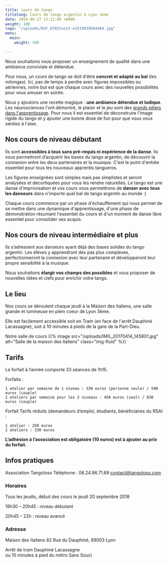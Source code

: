 ```yaml
---
title: cours de tango
titlelong: Cours de tango argentin à Lyon 3ème
date: 2018-06-27 13:12:08 +0000
weight: 100
logo: "/uploads/DSF_8702test2-e1510939504464.jpg"
menu:
  main:
    weight: 100

---
```

Nous souhaitons vous proposer un enseignement de qualité dans une ambiance conviviale et détendue.

Pour nous, un cours de tango se doit d'être **concret et adapté au bal** (les milongas). Ici, pas de temps à perdre avec figures impossibles ou aériennes, notre but est que chaque cours avec des nouvelles possibilités pour vous amuser en soirée.

Nous y ajoutons une recette magique : **une ambiance détendue et ludique**. Les neurosciences l'ont démontré, le plaisir et le jeu sont des [grands piliers dans l'apprentissage](https://fr.slideshare.net/AntoineTaly/neuroscience-enseignement "Plaisir et jeu powerpoint"). Pour nous il est essentiel de déconstruire l'image rigide du tango et y ajouter une bonne dose de fun pour que vous vous sentiez à l'aise.

## Nos cours de niveau débutant

Ils sont **accessibles à tous sans pré-requis ni expérience de la danse**. Ils vous permettront d’acquérir les bases du tango argentin, de découvrir la connexion entre les deux partenaires et la musique. C'est le point d'entrée essentiel pour tous les nouveaux apprentis tangueros.

Les figures enseignées sont simples mais pas simplistes et seront analysées et décortiquées pour vous les rendre naturelles. Le tango est une danse d'improvisation et vos cours vous permettrons de **danser avec tous les danseurs** dans n'importe quel bal de tango argentin au monde :)

Chaque cours commence par un phase d'échauffement qui nous permet de se mettre dans une dynamique d'apprentissage, d'une phase de démonstration résumant l'essentiel du cours et d'un moment de danse libre essentiel pour consolider ses acquis.

## Nos cours de niveau intermédiaire et plus

Ils s’adressent aux danseurs ayant déjà des bases solides du tango argentin. Les élèves y apprendront des pas plus complexes, perfectionneront la connexion avec leur partenaire et développeront leur propre sensibilité à la musique.

Nous souhaitons **élargir vos champs des possibles** et vous proposer de nouvelles idées et clefs pour enrichir votre tango.

## Le lieu

Nos cours se déroulent chaque jeudi à la Maison des Italiens, une salle grande et lumineuse en plein coeur de Lyon 3ème.

Elle est facilement accessible soit en Tram (en face de l'arrêt Dauphiné Lacassagne), soit à 10 minutes à pieds de la gare de la Part-Dieu.

Notre salle de cours {{% image src="/uploads/IMG_20170414_145801.jpg" alt="Salle de la maison des italiens" class="img-fluid" %}}

## Tarifs

Le forfait à l’année comporte 33 séances de 1h15.

Forfaits :

    1 atelier par semaine de 1 niveau : 330 euros (personne seule) / 590 euros (couple)
    2 ateliers par semaine pour les 2 niveaux : 450 euros (seul) / 830 euros (couple)

Forfait Tarifs réduits (demandeurs d’emploi, étudiants, bénéficiaires du RSA) :

    1 atelier : 250 euros
    2 ateliers : 330 euros

**L’adhésion à l’association est obligatoire (10 euros) est à ajouter au prix du forfait.**

## Infos pratiques

Association Tangoloso
Téléphone : 06.24.86.71.69
contact@tangoloso.com

### Horaires

Tous les jeudis, début des cours le jeudi 20 septembre 2018

19h30 – 20h45 : niveau débutant

20h45 – 22h : niveau avancé

### Adresse

Maison des Italiens
82 Rue du Dauphiné, 69003 Lyon

Arrêt de tram Dauphiné Lacassagne  
ou 10 minutes à pied du métro Sans Souci